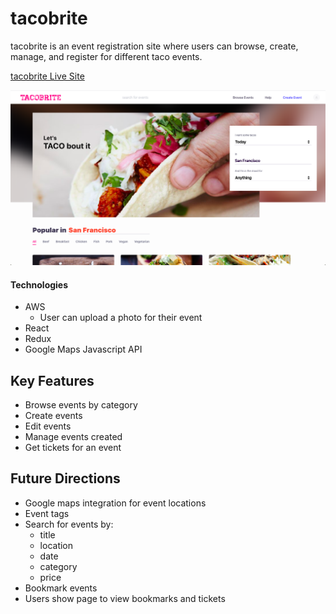 # tacobrite  

tacobrite is an event registration site where users can browse, create, manage, and register for different taco events.

[tacobrite Live Site](https://tacobrite.herokuapp.com/)

![tacobrite-screenshot](/app/assets/images/TACOBRITE-screenshot.png)

#### Technologies
 * AWS
    * User can upload a photo for their event
 * React
 * Redux
 * Google Maps Javascript API

## Key Features
 * Browse events by category
 * Create events
 * Edit events
 * Manage events created
 * Get tickets for an event


## Future Directions
 * Google maps integration for event locations
 * Event tags
 * Search for events by:
   * title
   * location
   * date
   * category
   * price
 * Bookmark events
 * Users show page to view bookmarks and tickets
